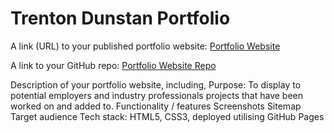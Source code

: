 # Trenton Dunstan Portfolio

A link (URL) to your published portfolio website: [Portfolio Website](https://trentontrent.github.io/Portfolio/)

A link to your GitHub repo: [Portfolio Website Repo](https://github.com/TrentOnTrent/Portfolio)

Description of your portfolio website, including,
Purpose: To display to potential employers and industry professionals projects that have been worked on and added to.
Functionality / features
Screenshots
Sitemap
Target audience
Tech stack: HTML5, CSS3, deployed utilising GitHub Pages
